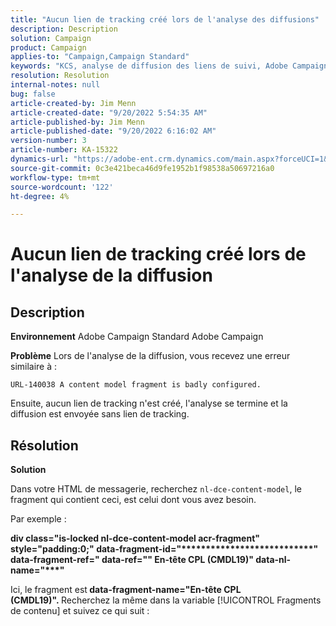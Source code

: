 ```yaml
---
title: "Aucun lien de tracking créé lors de l'analyse des diffusions"
description: Description
solution: Campaign
product: Campaign
applies-to: "Campaign,Campaign Standard"
keywords: "KCS, analyse de diffusion des liens de suivi, Adobe Campaign Standard, Adobe Campaign, erreur, HTML, fragment"
resolution: Resolution
internal-notes: null
bug: false
article-created-by: Jim Menn
article-created-date: "9/20/2022 5:54:35 AM"
article-published-by: Jim Menn
article-published-date: "9/20/2022 6:16:02 AM"
version-number: 3
article-number: KA-15322
dynamics-url: "https://adobe-ent.crm.dynamics.com/main.aspx?forceUCI=1&pagetype=entityrecord&etn=knowledgearticle&id=61d287ae-a838-ed11-9db1-0022480866ad"
source-git-commit: 0c3e421beca46d9fe1952b1f98538a50697216a0
workflow-type: tm+mt
source-wordcount: '122'
ht-degree: 4%

---
```


# Aucun lien de tracking créé lors de l&#39;analyse de la diffusion

## Description


<b>Environnement</b>
Adobe Campaign Standard Adobe Campaign

<b>Problème</b>
Lors de l&#39;analyse de la diffusion, vous recevez une erreur similaire à :


```
URL-140038 A content model fragment is badly configured.
```


Ensuite, aucun lien de tracking n&#39;est créé, l&#39;analyse se termine et la diffusion est envoyée sans lien de tracking.


## Résolution


<b>Solution</b>

Dans votre HTML de messagerie, recherchez `nl-dce-content-model`, le fragment qui contient ceci, est celui dont vous avez besoin.

Par exemple :

<b>div class=&quot;is-locked nl-dce-content-model acr-fragment&quot; style=&quot;padding:0;&quot; data-fragment-id=&quot;\*\*\*\*\*\*\*\*\*\*\*\*\*\*\*\*\*\*\*\*\*\*\*\*\*\*\*&quot; data-fragment-ref=&quot; data-ref=&quot;&quot; En-tête CPL (CMDL19)&quot; data-nl-name=&quot;\*\*\*&quot;</b>

Ici, le fragment est<b> data-fragment-name=&quot;En-tête CPL (CMDL19)&quot;. </b>Recherchez la même dans la variable [!UICONTROL Fragments de contenu] et suivez ce qui suit :


